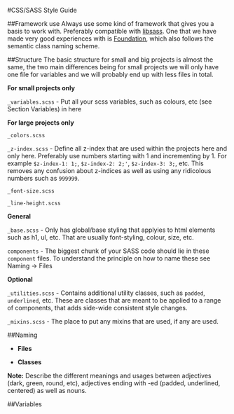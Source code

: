 #CSS/SASS Style Guide

##Framework use
Always use some kind of framework that gives you a basis to work with. Preferably compatible with [libsass](https://github.com/sass/libsass). One that we have made very good experiences with is [Foundation](https://github.com/zurb/foundation), which also follows the semantic class naming scheme.

##Structure
The basic structure for small and big projects is almost the same, the two main differences being for small projects we will only have one file for variables and we will probably end up with less files in total.

**For small projects only**

`_variables.scss` - Put all your scss variables, such as colours, etc (see Section Variables) in here

**For large projects only**

`_colors.scss`

`_z-index.scss` - Define all z-index that are used within the projects here and only here. Preferably use numbers starting with 1 and incrementing by 1. For example `$z-index-1: 1;`, `$z-index-2: 2;'`, `$z-index-3: 3;`, etc. This removes any confusion about z-indices as well as using any ridicolous numbers such as `999999`.

`_font-size.scss`

`_line-height.scss`

**General**

`_base.scss` - Only has global/base styling that applyies to html elements such as h1, ul, etc. That are usually font-styling, colour, size, etc.

`components` - The biggest chunk of your SASS code should lie in these `component` files. To understand the principle on how to name these see Naming -> Files

**Optional**

`_utilities.scss` - Contains additional utility classes, such as `padded`, `underlined`, etc. These are classes that are meant to be applied to a range of components, that adds side-wide consistent style changes.


`_mixins.scss` - The place to put any mixins that are used, if any are used.


##Naming
 * **Files**

 * **Classes**

  **Note:** Describe the different meanings and usages between adjectives (dark, green, round, etc), adjectives ending with -ed (padded, underlined, centered) as well as nouns.

##Variables
